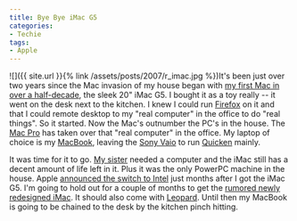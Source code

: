 ```yaml
---
title: Bye Bye iMac G5
categories:
- Techie
tags:
- Apple
---
```


![]({{ site.url }}{% link /assets/posts/2007/r_imac.jpg %})It's been just over two years since the Mac invasion of my house began with [my first Mac in over a half-decade](/thingelstad/imac-g5), the sleek 20" iMac G5. I bought it as a toy really -- it went on the desk next to the kitchen. I knew I could run [Firefox](http://www.getfirefox.com/) on it and that I could remote desktop to my "real computer" in the office to do "real things". So it started.
Now the Mac's outnumber the PC's in the house. The [Mac Pro](/thingelstad/mac-pro-in-the-house) has taken over that "real computer" in the office. My laptop of choice is my [MacBook](/thingelstad/macbook), leaving the [Sony Vaio](/thingelstad/new-laptop-sony-vgn-s360) to run [Quicken](http://www.quicken.com/) mainly.

It was time for it to go. [My sister](http://www.myspace.com/delphinia9) needed a computer and the iMac still has a decent amount of life left in it. Plus it was the only PowerPC machine in the house. Apple [announced the switch to Intel](http://news.com.com/Its+Intel+inside+for+Apples+Mac/2009-1006_3-5733937.html) just months after I got the iMac G5. I'm going to hold out for a couple of months to get the [rumored newly redesigned iMac](http://www.appleinsider.com/article.php?id=2582). It should also come with [Leopard](http://www.apple.com/macosx/leopard/). Until then my MacBook is going to be chained to the desk by the kitchen pinch hitting.
